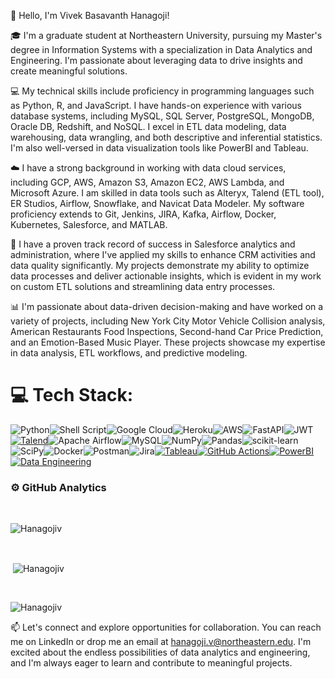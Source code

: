 


<!--
**Hanagojiv/Hanagojiv** is a ✨ _special_ ✨ repository because its `README.md` (this file) appears on your GitHub profile.

Here are some ideas to get you started:

- 🔭 I’m currently working on ...
- 🌱 I’m currently learning ...
- 👯 I’m looking to collaborate on ...
- 🤔 I’m looking for help with ...
- 💬 Ask me about ...
- 📫 How to reach me: ...
- 😄 Pronouns: ...
- ⚡ Fun fact: ...
-->
👋 Hello, I'm Vivek Basavanth Hanagoji!

🎓 I'm a graduate student at Northeastern University, pursuing my Master's degree in Information Systems with a specialization in Data Analytics and Engineering. I'm passionate about leveraging data to drive insights and create meaningful solutions.

💻 My technical skills include proficiency in programming languages such as Python, R, and JavaScript. I have hands-on experience with various database systems, including MySQL, SQL Server, PostgreSQL, MongoDB, Oracle DB, Redshift, and NoSQL. I excel in ETL data modeling, data warehousing, data wrangling, and both descriptive and inferential statistics. I'm also well-versed in data visualization tools like PowerBI and Tableau.

☁️ I have a strong background in working with data cloud services, including GCP, AWS, Amazon S3, Amazon EC2, AWS Lambda, and Microsoft Azure. I am skilled in data tools such as Alteryx, Talend (ETL tool), ER Studios, Airflow, Snowflake, and Navicat Data Modeler. My software proficiency extends to Git, Jenkins, JIRA, Kafka, Airflow, Docker, Kubernetes, Salesforce, and MATLAB.

🌟 I have a proven track record of success in Salesforce analytics and administration, where I've applied my skills to enhance CRM activities and data quality significantly. My projects demonstrate my ability to optimize data processes and deliver actionable insights, which is evident in my work on custom ETL solutions and streamlining data entry processes.

📊 I'm passionate about data-driven decision-making and have worked on a variety of projects, including New York City Motor Vehicle Collision analysis, American Restaurants Food Inspections, Second-hand Car Price Prediction, and an Emotion-Based Music Player. These projects showcase my expertise in data analysis, ETL workflows, and predictive modeling.
# 💻 Tech Stack:
![Python](https://img.shields.io/badge/python-3670A0?style=for-the-badge&logo=python&logoColor=ffdd54)![Shell Script](https://img.shields.io/badge/shell_script-%23121011.svg?style=for-the-badge&logo=gnu-bash&logoColor=white)![Google Cloud](https://img.shields.io/badge/Google%20Cloud-%234285F4.svg?style=for-the-badge&logo=google-cloud&logoColor=white)![Heroku](https://img.shields.io/badge/heroku-%23430098.svg?style=for-the-badge&logo=heroku&logoColor=white)![AWS](https://img.shields.io/badge/AWS-%23FF9900.svg?style=for-the-badge&logo=amazon-aws&logoColor=white)![FastAPI](https://img.shields.io/badge/FastAPI-005571?style=for-the-badge&logo=fastapi)![JWT](https://img.shields.io/badge/JWT-black?style=for-the-badge&logo=JSON%20web%20tokens)[![Talend](https://img.shields.io/badge/-Talend-1676F3?style=for-the-badge&logoColor=white)](https://www.talend.com/)![Apache Airflow](https://img.shields.io/badge/Apache%20Airflow-017CEE?style=for-the-badge&logo=Apache%20Airflow&logoColor=white)![MySQL](https://img.shields.io/badge/mysql-%2300f.svg?style=for-the-badge&logo=mysql&logoColor=white)![NumPy](https://img.shields.io/badge/numpy-%23013243.svg?style=for-the-badge&logo=numpy&logoColor=white)![Pandas](https://img.shields.io/badge/pandas-%23150458.svg?style=for-the-badge&logo=pandas&logoColor=white)![scikit-learn](https://img.shields.io/badge/scikit--learn-%23F7931E.svg?style=for-the-badge&logo=scikit-learn&logoColor=white)![SciPy](https://img.shields.io/badge/SciPy-%230C55A5.svg?style=for-the-badge&logo=scipy&logoColor=%white)![Docker](https://img.shields.io/badge/docker-%230db7ed.svg?style=for-the-badge&logo=docker&logoColor=white)![Postman](https://img.shields.io/badge/Postman-FF6C37?style=for-the-badge&logo=postman&logoColor=white)![Jira](https://img.shields.io/badge/jira-%230A0FFF.svg?style=for-the-badge&logo=jira&logoColor=white)[![Tableau](https://img.shields.io/badge/-Tableau-E97627?style=for-the-badge&logo=tableau&logoColor=white)](https://www.tableau.com/)[![GitHub Actions](https://img.shields.io/badge/-GitHub%20Actions-2088FF?style=for-the-badge&logo=github-actions&logoColor=white)](https://github.com/features/actions)[![PowerBI](https://img.shields.io/badge/-PowerBI-F2C811?style=for-the-badge&logo=powerbi&logoColor=white)](https://powerbi.microsoft.com/)[![Data Engineering](https://img.shields.io/badge/-Data%20Engineering-003366?style=for-the-badge)](https://en.wikipedia.org/wiki/Data_engineering)





### ⚙️ GitHub Analytics

<br>
<p><img align="center" src="https://github-readme-stats.vercel.app/api/top-langs?username=Hanagojiv&show_icons=true&locale=en&layout=compact&theme=merko" alt="Hanagojiv" /></p><br>

<p>&nbsp;<img align="center" src="https://github-readme-stats.vercel.app/api?username=Hanagojiv&show_icons=true&locale=en&theme=merko" alt="Hanagojiv" /></p><br>

<p><img align="center" src="https://github-readme-streak-stats.herokuapp.com/?user=Hanagojiv&&theme=merko" alt="Hanagojiv" /></p>




📫 Let's connect and explore opportunities for collaboration. You can reach me on LinkedIn or drop me an email at hanagoji.v@northeastern.edu. I'm excited about the endless possibilities of data analytics and engineering, and I'm always eager to learn and contribute to meaningful projects.
